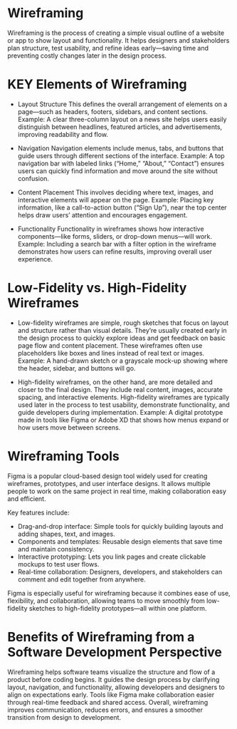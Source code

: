 # Wireframing
Wireframing is the process of creating a simple visual outline of a website or app to show layout and functionality. It helps designers and stakeholders plan structure, test usability, and refine ideas early—saving time and preventing costly changes later in the design process.

# KEY Elements of Wireframing
- Layout Structure
This defines the overall arrangement of elements on a page—such as headers, footers, sidebars, and content sections.
Example: A clear three-column layout on a news site helps users easily distinguish between headlines, featured articles, and advertisements, improving readability and flow.

- Navigation 
Navigation elements include menus, tabs, and buttons that guide users through different sections of the interface.
Example: A top navigation bar with labeled links (“Home,” “About,” “Contact”) ensures users can quickly find information and move around the site without confusion.

- Content Placement 
This involves deciding where text, images, and interactive elements will appear on the page.
Example: Placing key information, like a call-to-action button (“Sign Up”), near the top center helps draw users’ attention and encourages engagement.

- Functionality
Functionality in wireframes shows how interactive components—like forms, sliders, or drop-down menus—will work.
Example: Including a search bar with a filter option in the wireframe demonstrates how users can refine results, improving overall user experience.

# Low-Fidelity vs. High-Fidelity Wireframes

- Low-fidelity wireframes are simple, rough sketches that focus on layout and structure rather than visual details. They’re usually created early in the design process to quickly explore ideas and get feedback on basic page flow and content placement. These wireframes often use placeholders like boxes and lines instead of real text or images.
Example: A hand-drawn sketch or a grayscale mock-up showing where the header, sidebar, and buttons will go.

- High-fidelity wireframes, on the other hand, are more detailed and closer to the final design. They include real content, images, accurate spacing, and interactive elements. High-fidelity wireframes are typically used later in the process to test usability, demonstrate functionality, and guide developers during implementation.
Example: A digital prototype made in tools like Figma or Adobe XD that shows how menus expand or how users move between screens.

# Wireframing Tools
Figma is a popular cloud-based design tool widely used for creating wireframes, prototypes, and user interface designs. It allows multiple people to work on the same project in real time, making collaboration easy and efficient.

Key features include:
- Drag-and-drop interface: Simple tools for quickly building layouts and adding shapes, text, and images.
- Components and templates: Reusable design elements that save time and maintain consistency.
- Interactive prototyping: Lets you link pages and create clickable mockups to test user flows.
- Real-time collaboration: Designers, developers, and stakeholders can comment and edit together from anywhere.

Figma is especially useful for wireframing because it combines ease of use, flexibility, and collaboration, allowing teams to move smoothly from low-fidelity sketches to high-fidelity prototypes—all within one platform.

# Benefits of Wireframing from a Software Development Perspective

Wireframing helps software teams visualize the structure and flow of a product before coding begins. It guides the design process by clarifying layout, navigation, and functionality, allowing developers and designers to align on expectations early. Tools like Figma make collaboration easier through real-time feedback and shared access. Overall, wireframing improves communication, reduces errors, and ensures a smoother transition from design to development.


